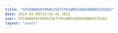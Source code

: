 ```yaml
---
title: "SP108W069Y9R0GZS67CPH1WM5G96BX0NB60335GQ3"
date: 2024-04-08T23:03:45.381Z
user: SP108W069Y9R0GZS67CPH1WM5G96BX0NB60335GQ3
layout: "users"
---
```

    